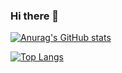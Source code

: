 ### Hi there 👋
[![Anurag's GitHub stats](https://github-readme-stats.vercel.app/api?username=Jean-Parra)](https://github.com/anuraghazra/github-readme-stats)


[![Top Langs](https://github-readme-stats.vercel.app/api/top-langs/?username=Jean-Parra&layout=compact)](https://github.com/anuraghazra/github-readme-stats)
<!--
**Jean-Parra/Jean-Parra** is a ✨ _special_ ✨ repository because its `README.md` (this file) appears on your GitHub profile.

Here are some ideas to get you started:

- 🔭 I’m currently working on ...
- 🌱 I’m currently learning ...
- 👯 I’m looking to collaborate on ...
- 🤔 I’m looking for help with ...
- 💬 Ask me about ...
- 📫 How to reach me: ...
- 😄 Pronouns: ...
- ⚡ Fun fact: ...
-->
